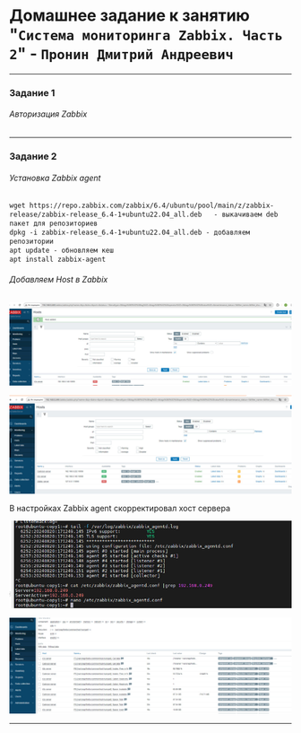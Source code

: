 # Домашнее задание к занятию "`Система мониторинга Zabbix. Часть 2`" - `Пронин Дмитрий Андреевич`

---

### Задание 1

###### Авторизация Zabbix















---

### Задание 2

###### Установка Zabbix agent
```
wget https://repo.zabbix.com/zabbix/6.4/ubuntu/pool/main/z/zabbix-release/zabbix-release_6.4-1+ubuntu22.04_all.deb   - выкачиваем deb пакет для репозиториев
dpkg -i zabbix-release_6.4-1+ubuntu22.04_all.deb - добавляем репозитории
apt update - обновляем кеш
apt install zabbix-agent
```
###### Добавляем Host в Zabbix
![Добавили первый хост](https://github.com/dmitriypronin48/fork-cicd/blob/main/img/z2-1.jpg)

![Добавили второй хост](https://github.com/dmitriypronin48/fork-cicd/blob/main/img/z2-2.jpg)

В настройках Zabbix agent скорректировал хост сервера

![Добавили второй хост](https://github.com/dmitriypronin48/fork-cicd/blob/main/img/z2-3.jpg)


![Добавили второй хост](https://github.com/dmitriypronin48/fork-cicd/blob/main/img/z2-4.jpg)

---



